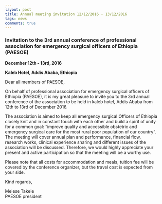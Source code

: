 ```yaml
---
layout: post
title: Annual meeting invitation 12/12/2016 - 13/12/2016
tags: news
comments: true
---
```



### Invitation to the 3rd annual conference of professional association for emergency surgical officers of Ethiopia (PAESOE)

**December 12th - 13rd, 2016**

**Kaleb Hotel, Addis Ababa, Ethiopia**

Dear all members of PAESOE,

On behalf of professional association for emergency surgical officers of Ethiopia (PAESOE), it is my
great pleasure to invite you to the 3rd annual conference of the association to be held in kaleb hotel, Addis
Ababa from 12th to 13rd of December 2016.

The association is aimed to keep all emergency surgical Officers of Ethiopia closely knit and in
constant touch with each other and build a spirit of unity for a common goal: “improve quality
and accessible obstetric and emergency surgical care for the most rural poor population of our
country”. The meeting will cover annual plan and performance, financial flow, research works,
clinical experience sharing and different issues of the association will be discussed. Therefore,
we would highly appreciate your present and active participation so that the meeting will be a
worthy use.

Please note that all costs for accommodation and meals, tuition fee will be covered by the
conference organizer, but the travel cost is expected from your side.

Kind regards,

Melese Takele  
PAESOE president

